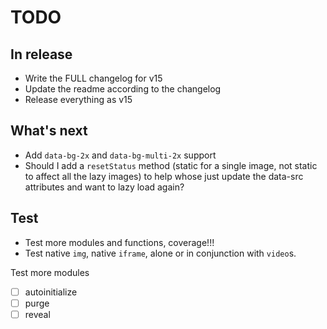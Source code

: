 # TODO

## In release

-   Write the FULL changelog for v15
-   Update the readme according to the changelog
-   Release everything as v15

## What's next

-   Add `data-bg-2x` and `data-bg-multi-2x` support
-   Should I add a `resetStatus` method (static for a single image, not static to affect all the lazy images) to help whose just update the data-src attributes and want to lazy load again?

## Test

-   Test more modules and functions, coverage!!!
-   Test native `img`, native `iframe`, alone or in conjunction with `video`s.

Test more modules

-   [ ] autoinitialize
-   [ ] purge
-   [ ] reveal
